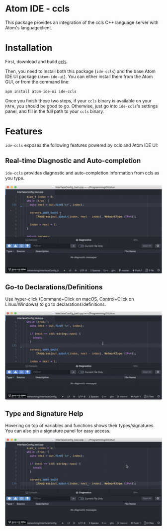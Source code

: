 # Atom IDE - ccls

This package provides an integration of the ccls C++ language server with Atom's languageclient.

# Installation

First, download and build [ccls](https://github.com/MaskRay/ccls).

Then, you need to install both this package (`ide-ccls`) and the base Atom IDE UI package (`atom-ide-ui`). You can either install them from the Atom GUI, or from the command line:

```
apm install atom-ide-ui ide-ccls
```

Once you finish these two steps, if your `ccls` binary is available on your `PATH`, you should be good to go. Otherwise, just go into `ide-ccls`'s settings panel, and fill in the full path to your `ccls` binary.

# Features

`ide-ccls` exposes the following features powered by ccls and Atom IDE UI:

## Real-time Diagnostic and Auto-completion

`ide-ccls` provides diagnostic and auto-completion information from ccls as you type.

![Diagnostic and auto-completion example.](images/autocomplete-diagnostic.gif)

## Go-to Declarations/Definitions

Use hyper-click (Command+Click on macOS, Control+Click on Linux/Windows) to go to declarations/definitions.

![Go-to example.](images/goto.gif)

## Type and Signature Help

Hovering on top of variables and functions shows their types/signatures. You can also pin a signature panel for easy access.

![Type and signature help example.](images/signature-help.gif)
